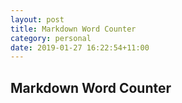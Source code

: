 ```yaml
---
layout: post
title: Markdown Word Counter 
category: personal
date: 2019-01-27 16:22:54+11:00
---
```


## Markdown Word Counter
